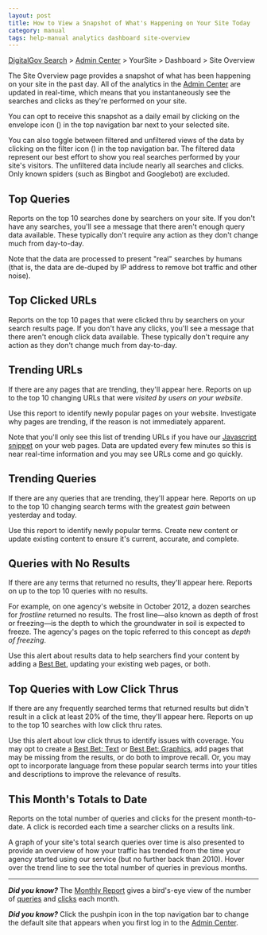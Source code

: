 ```yaml
---
layout: post
title: How to View a Snapshot of What's Happening on Your Site Today
category: manual
tags: help-manual analytics dashboard site-overview
---
```

[DigitalGov Search](/index.html) > [Admin Center](https://search.usa.gov/sites/) > YourSite > Dashboard > Site Overview

The Site Overview page provides a snapshot of what has been happening on your site in the past day. All of the analytics in the [Admin Center](https://search.usa.gov/sites/) are updated in real-time, which means that you instantaneously see the searches and clicks as they're performed on your site.

You can opt to receive this snapshot as a daily email by clicking on the envelope icon (<i class="icon-envelope"></i>) in the top navigation bar next to your selected site. 

You can also toggle between filtered and unfiltered views of the data by clicking on the filter icon (<i class="icon-filter"></i>) in the top navigation bar. The filtered data represent our best effort to show you real searches performed by your site's visitors. The unfiltered data include nearly all searches and clicks. Only known spiders (such as Bingbot and Googlebot) are excluded.

## Top Queries

Reports on the top 10 searches done by searchers on your site. If you don't have any searches, you'll see a message that there aren't enough query data available. These typically don't require any action as they don't change much from day-to-day.

Note that the data are processed to present "real" searches by humans (that is, the data are de-duped by IP address to remove bot traffic and other noise).

## Top Clicked URLs

Reports on the top 10 pages that were clicked thru by searchers on your search results page. If you don't have any clicks, you'll see a message that there aren't enough click data available. These typically don't require any action as they don't change much from day-to-day.

## Trending URLs

If there are any pages that are trending, they'll appear here. Reports on up to the top 10 changing URLs that were *visited by users on your website*. 

Use this report to identify newly popular pages on your website. Investigate why pages are trending, if the reason is not immediately apparent.

Note that you'll only see this list of trending URLs if you have our [Javascript snippet](/manual/code.html) on your web pages. Data are updated every few minutes so this is near real-time information and you may see URLs come and go quickly.

## Trending Queries

If there are any queries that are trending, they'll appear here. Reports on up to the top 10 changing search terms with the greatest *gain* between yesterday and today.

Use this report to identify newly popular terms. Create new content or update existing content to ensure it's current, accurate, and complete.

## Queries with No Results

If there are any terms that returned no results, they'll appear here. Reports on up to the top 10 queries with no results.

For example, on one agency's website in October 2012, a dozen searches for *frostline* returned no results. The frost line&mdash;also known as depth of frost or freezing&mdash;is the depth to which the groundwater in soil is expected to freeze. The agency's pages on the topic referred to this concept as *depth of freezing*. 

Use this alert about results data to help searchers find your content by adding a [Best Bet](/manual/best-bets-text.html), updating your existing web pages, or both.

## Top Queries with Low Click Thrus

If there are any frequently searched terms that returned results but didn't result in a click at least 20% of the time, they'll appear here. Reports on up to the top 10 searches with low click thru rates. 

Use this alert about low click thrus to identify issues with coverage. You may opt to create a [Best Bet: Text](/manual/best-bets-text.html) or [Best Bet: Graphics](/manual/best-bets-graphics.html), add pages that may be missing from the results, or do both to improve recall. Or, you may opt to incorporate language from these popular search terms into your titles and descriptions to improve the relevance of results.

## This Month's Totals to Date

Reports on the total number of queries and clicks for the present month-to-date. A click  is recorded each time a searcher clicks on a results link. 

A graph of your site's total search queries over time is also presented to provide an overview of how your traffic has trended from the time your agency started using our service (but no further back than 2010). Hover over the trend line to see the total number of queries in previous months.

---

***Did you know?*** The [Monthly Report](/manual/monthly-reports.html) gives a bird's-eye view of the number of [queries](/manual/queries.html) and [clicks](/manual/clicks.html) each month.

***Did you know?***  Click the pushpin icon in the top navigation bar to change the default site that appears when you first log in to the [Admin Center](https://search.usa.gov/sites/). 
